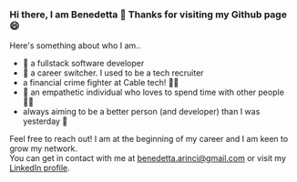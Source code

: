 ### Hi there, I am Benedetta 👋  Thanks for visiting my Github page 😄

Here's something about who I am..

- 👶  a fullstack software developer
- 🔄  a career switcher. I used to be a tech recruiter
- a financial crime fighter at Cable tech!  🦸‍♀️ 
- 🖤  an empathetic individual who loves to spend time with other people  👯‍♀️
- always aiming to be a better person (and developer) than I was yesterday  💪

Feel free to reach out! I am at the beginning of my career and I am keen to grow my network. <br>
You can get in contact with me at benedetta.arinci@gmail.com or visit my [LinkedIn profile](https://www.linkedin.com/in/benedetta-arinci/).


